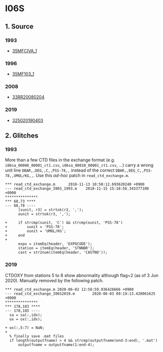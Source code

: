 # I06S
## 1. Source

### 1993
+ [35MFCIVA_1](https://cchdo.ucsd.edu/cruise/35MFCIVA_1)

### 1996
+ [35MF103_1](https://cchdo.ucsd.edu/cruise/35MF103_1)

### 2008
+ [33RR20080204](https://cchdo.ucsd.edu/cruise/33RR20080204)

### 2019
+ [325020190403](https://cchdo.ucsd.edu/cruise/325020190403)

## 2. Glitches

### 1993

More than a few CTD files in the exchange format
(e.g. `i06sa_00006_00001_ct1.csv`, `i06sa_00010_00001_ct1.csv`, ...)
carry a wrong unit line
`DBAR,,DEG,,C,,PSS-78,,` instead of the correct
`DBAR,,DEG_C,,PSS-78,,UMOL/KG,,`.
Use this _ad-hoc_ patch in `read_ctd_exchange.m`.
~~~
*** read_ctd_exchange.m      2018-11-13 10:58:12.693620240 +0900
--- read_ctd_exchange_I06S_1993.m    2018-11-15 15:18:56.343377100 +0900
***************
*** 68,73 ****
--- 68,78 ----
      [sunit, r3] = strtok(r2, ',');
      ounit = strtok(r3, ',');

+     if strcmp(sunit, 'C') && strcmp(ounit, 'PSS-78')
+         sunit = 'PSS-78';
+         ounit = 'UMOL/KG';
+     end
+
      expo = itemEq(header, 'EXPOCODE');
      station = itemEq(header, 'STNNBR');
      cast = str2num(itemEq(header, 'CASTNO'));
~~~

### 2019
CTDOXY from stations 5 to 8 show abnormality although flag=2 (as of 3 Jun 2020).
Manually removed by the following patch.
~~~
*** read_ctd_exchange.m 2020-06-02 12:58:59.936428666 +0900
--- read_ctd_exchange_I06S2019.m        2020-06-03 09:19:13.428061625 +0900
***************
*** 178,183 ****
--- 178,185 ----
  sa = sa(:,idx);
  ox = ox(:,idx);

+ ox(:,5:7) = NaN;
+
  % finally save .mat files
  if length(outputfname) > 4 && strcmp(outputfname(end-3:end), '.mat')
      outputfname = outputfname(1:end-4);
~~~
